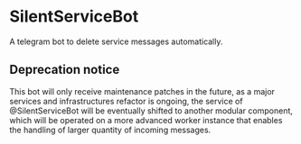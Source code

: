 # SilentServiceBot
A telegram bot to delete service messages automatically.

## Deprecation notice
This bot will only receive maintenance patches in the future, as a major services and infrastructures refactor is ongoing, the service of @SilentServiceBot will be eventually shifted to another modular component, which will be operated on a more advanced worker instance that enables the handling of larger quantity of incoming messages.